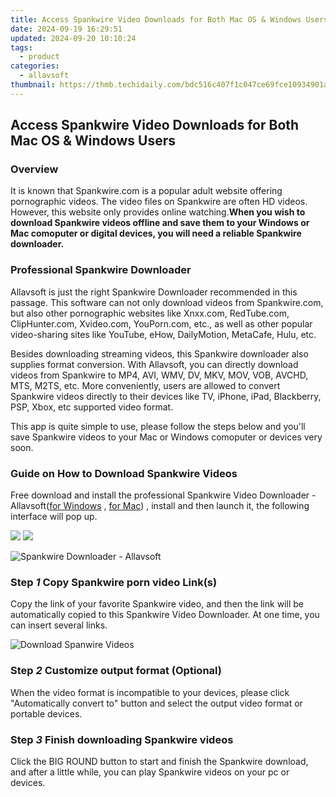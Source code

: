 ```yaml
---
title: Access Spankwire Video Downloads for Both Mac OS & Windows Users
date: 2024-09-19 16:29:51
updated: 2024-09-20 10:10:24
tags:
  - product
categories:
  - allavsoft
thumbnail: https://thmb.techidaily.com/bdc516c407f1c047ce69fce10934901af5b77e56306af6bf8cabd1b35043cc3e.jpg
---
```


## Access Spankwire Video Downloads for Both Mac OS & Windows Users

### Overview

It is known that Spankwire.com is a popular adult website offering pornographic videos. The video files on Spankwire are often HD videos. However, this website only provides online watching.**When you wish to download Spankwire videos offline and save them to your Windows or Mac comoputer or digital devices, you will need a reliable Spankwire downloader.**

### Professional Spankwire Downloader

Allavsoft is just the right Spankwire Downloader recommended in this passage. This software can not only download videos from Spankwire.com, but also other pornographic websites like Xnxx.com, RedTube.com, ClipHunter.com, Xvideo.com, YouPorn.com, etc., as well as other popular video-sharing sites like YouTube, eHow, DailyMotion, MetaCafe, Hulu, etc.

Besides downloading streaming videos, this Spankwire downloader also supplies format conversion. With Allavsoft, you can directly download videos from Spankwire to MP4, AVI, WMV, DV, MKV, MOV, VOB, AVCHD, MTS, M2TS, etc. More conveniently, users are allowed to convert Spankwire videos directly to their devices like TV, iPhone, iPad, Blackberry, PSP, Xbox, etc supported video format.

This app is quite simple to use, please follow the steps below and you'll save Spankwire videos to your Mac or Windows comoputer or devices very soon.

### Guide on How to Download Spankwire Videos

Free download and install the professional Spankwire Video Downloader - Allavsoft([for Windows](https://tools.techidaily.com/allavsoft/products/) , [for Mac](https://tools.techidaily.com/allavsoft/products/)) , install and then launch it, the following interface will pop up.

[![](https://www.allavsoft.com/how-to/../images/how-to/free-download-win.jpg)](https://tools.techidaily.com/allavsoft/products/) [![](https://www.allavsoft.com/how-to/../images/how-to/free-download-mac.jpg)](https://tools.techidaily.com/allavsoft/products/)

![Spankwire Downloader - Allavsoft](https://www.allavsoft.com/how-to/../images/allavsoft/screen-shot-600.jpg)

### Step _1_ Copy Spankwire porn video Link(s)

Copy the link of your favorite Spankwire video, and then the link will be automatically copied to this Spankwire Video Downloader. At one time, you can insert several links.

![Download Spanwire Videos](https://www.allavsoft.com/how-to/../images/how-to/spankwire-download/download-spankwire-videos.jpg)

### Step _2_ Customize output format (Optional)

When the video format is incompatible to your devices, please click "Automatically convert to" button and select the output video format or portable devices.

### Step _3_ Finish downloading Spankwire videos

Click the BIG ROUND button to start and finish the Spankwire download, and after a little while, you can play Spankwire videos on your pc or devices.

<ins class="adsbygoogle"
     style="display:block"
     data-ad-format="autorelaxed"
     data-ad-client="ca-pub-7571918770474297"
     data-ad-slot="1223367746"></ins>



<ins class="adsbygoogle"
     style="display:block"
     data-ad-client="ca-pub-7571918770474297"
     data-ad-slot="8358498916"
     data-ad-format="auto"
     data-full-width-responsive="true"></ins>
